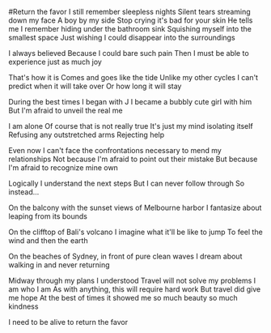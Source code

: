 #Return the favor
I still remember sleepless nights
Silent tears streaming down my face
A boy by my side
Stop crying it's bad for your skin
He tells me
I remember hiding under the bathroom sink
Squishing myself into the smallest space
Just wishing I could disappear into the surroundings

I always believed
Because I could bare such pain
Then I must be able to experience just as much joy

That's how it is 
Comes and goes like the tide
Unlike my other cycles 
I can't predict when it will take over 
Or how long it will stay

During the best times 
I began with J
I became a bubbly cute girl with him
But I'm afraid to unveil the real me

I am alone
Of course that is not really true
It's just my mind isolating itself
Refusing any outstretched arms
Rejecting help

Even now
I can't face the confrontations necessary to mend my relationships
Not because I'm afraid to point out their mistake
But because I'm afraid to recognize mine own 

Logically I understand the next steps
But I can never follow through
So instead...

On the balcony with the sunset views of Melbourne harbor
I fantasize about leaping from its bounds


On the clifftop of Bali's volcano
I imagine what it'll be like to jump
To feel the wind and then the earth

On the beaches of Sydney, in front of pure clean waves
I dream about walking in and never returning

Midway through my plans 
I understood
Travel will not solve my problems
I am who I am
As with anything, this will require hard work
But travel did give me hope
At the best of times it showed me so much beauty so much kindness

I need to be alive to return the favor